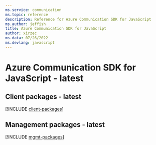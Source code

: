 ```yaml
---
ms.service: communication
ms.topic: reference
description: Reference for Azure Communication SDK for JavaScript
ms.author: jeffish
title: Azure Communication SDK for JavaScript
author: xirzec
ms.data: 07/26/2022
ms.devlang: javascript
---
```

# Azure Communication SDK for JavaScript - latest

## Client packages - latest
[!INCLUDE [client-packages](communication-client-index.md)]
## Management packages - latest
[!INCLUDE [mgmt-packages](communication-mgmt-index.md)]